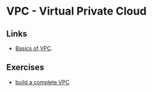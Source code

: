 # VPC - Virtual Private Cloud

## Links

- [Basics of VPC](https://docs.aws.amazon.com/vpc/latest/userguide/configure-your-vpc.html).



## Exercises

- [build a complete VPC](https://github.com/YuvalShaul/aws/blob/main/VPC/build-your-vpc.md)